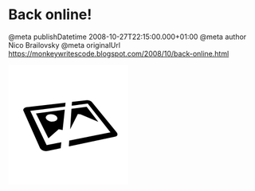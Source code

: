 # Back online!

@meta publishDatetime 2008-10-27T22:15:00.000+01:00
@meta author Nico Brailovsky
@meta originalUrl https://monkeywritescode.blogspot.com/2008/10/back-online.html

![Original: ./blog_img/img_lost.png](/blog_img/img_lost.png)

